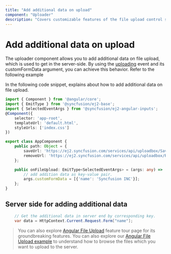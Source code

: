 ```yaml
---
title: "Add additional data on upload"
component: "Uploader"
description: "Covers customizable features of the file upload control such as a preview image, invisible upload, progress bar, sort the file list and more."
---
```


# Add additional data on upload

The uploader component allows you to add additional data on file upload, which is used to get in the server-side.
By using the [uploading](../../api/uploader/#uploading) event and its customFormData argument, you can achieve this behavior. Refer to the following example

In the following code snippet, explains about how to add additional data on file upload.

```typescript
import { Component } from '@angular/core';
import { EmitType } from '@syncfusion/ej2-base';
import { SelectedEventArgs } from '@syncfusion/ej2-angular-inputs';
@Component({
    selector: 'app-root',
    templateUrl: 'default.html',
    styleUrls: ['index.css']
})

export class AppComponent {
    public path: Object = {
        saveUrl: 'https://ej2.syncfusion.com/services/api/uploadbox/Save',
        removeUrl: 'https://ej2.syncfusion.com/services/api/uploadbox/Remove'
    };

    public onFileUpload: EmitType<SelectedEventArgs> = (args: any) =>  {
        // add addition data as key-value pair.
        args.customFormData = [{'name': 'Syncfusion INC'}];
    };
}
```

## Server side for adding additional data

```csharp
    // Get the additional data in server end by corresponding key.
    var data = HttpContext.Current.Request.Form["name"];
```

> You can also explore [Angular File Upload](https://www.syncfusion.com/angular-ui-components/angular-file-upload) feature tour page for its groundbreaking features. You can also explore our [Angular File Upload example](https://ej2.syncfusion.com/angular/demos/#/material/uploader/default) to understand how to browse the files which you want to upload to the server.
